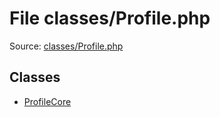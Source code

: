File classes/Profile.php
=========

Source: [classes/Profile.php](https://github.com/PrestaShop/PrestaShop/blob/1.5.3.1/classes/Profile.php)


Classes
-------

* [ProfileCore](class.ProfileCore.md)

